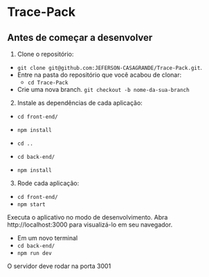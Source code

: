 # Trace-Pack

## Antes de começar a desenvolver

1. Clone o repositório:

- `git clone git@github.com:JEFERSON-CASAGRANDE/Trace-Pack.git`.
- Entre na pasta do repositório que você acabou de clonar:
  - `cd Trace-Pack`
- Crie uma nova branch.
 `git checkout -b nome-da-sua-branch`
2. Instale as dependências de cada aplicação:
  - `cd front-end/`
  - `npm install`
  
  - `cd ..`
  
  - `cd back-end/`
  - `npm install`
  
3. Rode cada aplicação: 
  - `cd front-end/`
  - `npm start`
  
Executa o aplicativo no modo de desenvolvimento.
Abra http://localhost:3000 para visualizá-lo em seu navegador.


- Em um novo terminal
- `cd back-end/`
- `npm run dev`

O servidor deve rodar na porta 3001
